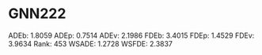 # GNN222

ADEb: 1.8059
ADEp: 0.7514
ADEv: 2.1986
FDEb: 3.4015
FDEp: 1.4529
FDEv: 3.9634
Rank: 453
WSADE: 1.2728
WSFDE: 2.3837